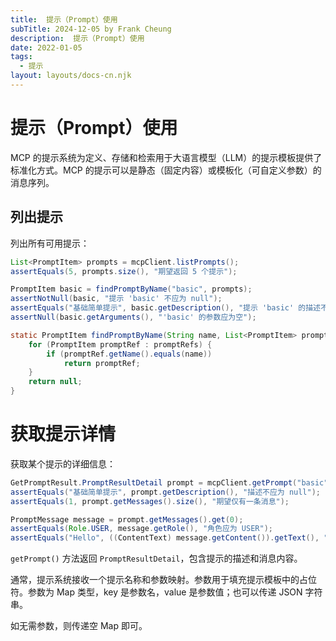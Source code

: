 ```yaml
---
title:  提示（Prompt）使用
subTitle: 2024-12-05 by Frank Cheung
description:  提示（Prompt）使用
date: 2022-01-05
tags:
  - 提示
layout: layouts/docs-cn.njk
---
```

# 提示（Prompt）使用

MCP 的提示系统为定义、存储和检索用于大语言模型（LLM）的提示模板提供了标准化方式。MCP 的提示可以是静态（固定内容）或模板化（可自定义参数）的消息序列。

## 列出提示

列出所有可用提示：

```java
List<PromptItem> prompts = mcpClient.listPrompts();
assertEquals(5, prompts.size(), "期望返回 5 个提示");

PromptItem basic = findPromptByName("basic", prompts);
assertNotNull(basic, "提示 'basic' 不应为 null");
assertEquals("基础简单提示", basic.getDescription(), "提示 'basic' 的描述不符");
assertNull(basic.getArguments(), "'basic' 的参数应为空");

static PromptItem findPromptByName(String name, List<PromptItem> promptRefs) {
    for (PromptItem promptRef : promptRefs) {
        if (promptRef.getName().equals(name))
            return promptRef;
    }
    return null;
}
```

<!-- 
    类似资源，listPrompts 方法会自动处理分页。若需更细粒度的分页控制，可用 ListPromptsByPage。
-->

# 获取提示详情

获取某个提示的详细信息：

```java
GetPromptResult.PromptResultDetail prompt = mcpClient.getPrompt("basic", new HashMap<>());
assertEquals("基础简单提示", prompt.getDescription(), "描述不应为 null");
assertEquals(1, prompt.getMessages().size(), "期望仅有一条消息");

PromptMessage message = prompt.getMessages().get(0);
assertEquals(Role.USER, message.getRole(), "角色应为 USER");
assertEquals("Hello", ((ContentText) message.getContent()).getText(), "文本内容应为 'Hello'");
```

`getPrompt()` 方法返回 `PromptResultDetail`，包含提示的描述和消息内容。

通常，提示系统接收一个提示名称和参数映射。参数用于填充提示模板中的占位符。参数为 Map 类型，key 是参数名，value 是参数值；也可以传递 JSON 字符串。

如无需参数，则传递空 Map 即可。
